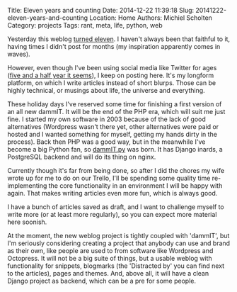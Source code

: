 Title: Eleven years and counting
Date: 2014-12-22 11:39:18
Slug: 20141222-eleven-years-and-counting
Location: Home
Authors: Michiel Scholten
Category: projects
Tags: rant, meta, life, python, web

Yesterday this weblog [turned eleven](http://dammit.nl/p/5). I haven't always been that faithful to it, having times I didn't post for months (my inspiration apparently comes in waves).

However, even though I've been using social media like Twitter for ages ([five and a half year it seems](https://twitter.com/michielscholten)), I keep on posting here. It's my longform platform, on which I write articles instead of short blurps. Those can be highly technical, or musings about life, the universe and everything.

These holiday days I've reserved some time for finishing a first version of an all new dammIT. It will be the end of the PHP era, which will suit me just fine. I started my own software in 2003 because of the lack of good alternatives (Wordpress wasn't there yet, other alternatives were paid or hosted and I wanted something for myself, getting my hands dirty in the process). Back then PHP was a good way, but in the meanwhile I've become a big Python fan, so [dammIT.py](https://github.com/aquatix/dammit.py) was born. It has Django inards, a PostgreSQL backend and will do its thing on nginx.

Currently though it's far from being done, so after I did the chores my wife wrote up for me to do on our Trello, I'll be spending some quality time re-implementing the core functionality in an environment I will be happy with again. That makes writing articles even more fun, which is always good.

I have a bunch of articles saved as draft, and I want to challenge myself to write more (or at least more regularly), so you can expect more material here soonish.

At the moment, the new weblog project is tightly coupled with 'dammIT', but I'm seriously considering creating a project that anybody can use and brand as their own, like people are used to from software like Wordpress and Octopress. It will not be a big suite of things, but a usable weblog with functionality for snippets, blogmarks (the 'Distracted by' you can find next to the articles), pages and themes. And, above all, it will have a clean Django project as backend, which can be a pre for some people.
